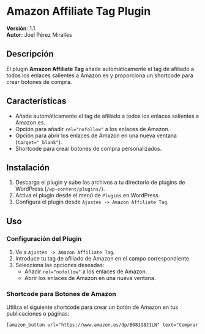 # Amazon Affiliate Tag Plugin

**Versión**: 1.1  
**Autor**: Joel Pérez Miralles

## Descripción
El plugin **Amazon Affiliate Tag** añade automáticamente el tag de afiliado a todos los enlaces salientes a Amazon.es y proporciona un shortcode para crear botones de compra.

## Características
- Añade automáticamente el tag de afiliado a todos los enlaces salientes a Amazon.es.
- Opción para añadir `rel="nofollow"` a los enlaces de Amazon.
- Opción para abrir los enlaces de Amazon en una nueva ventana (`target="_blank"`).
- Shortcode para crear botones de compra personalizados.

## Instalación
1. Descarga el plugin y sube los archivos a tu directorio de plugins de WordPress (`/wp-content/plugins/`).
2. Activa el plugin desde el menú de `Plugins` en WordPress.
3. Configura el plugin desde `Ajustes -> Amazon Affiliate Tag`.

## Uso
### Configuración del Plugin
1. Ve a `Ajustes -> Amazon Affiliate Tag`.
2. Introduce tu tag de afiliado de Amazon en el campo correspondiente.
3. Selecciona las opciones deseadas:
   - Añadir `rel="nofollow"` a los enlaces de Amazon.
   - Abrir los enlaces de Amazon en una nueva ventana.

### Shortcode para Botones de Amazon
Utiliza el siguiente shortcode para crear un botón de Amazon en tus publicaciones o páginas:

```html
[amazon_button url="https://www.amazon.es/dp/B08JG8J1LN" text="Comprar en Amazon"]
